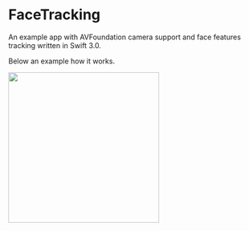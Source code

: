 # FaceTracking
An example app with AVFoundation camera support and face features tracking written in Swift 3.0.

Below an example how it works.

<img src="https://github.com/DroidsOnRoids/FaceTracking/blob/master/app_example.PNG" width="300">
